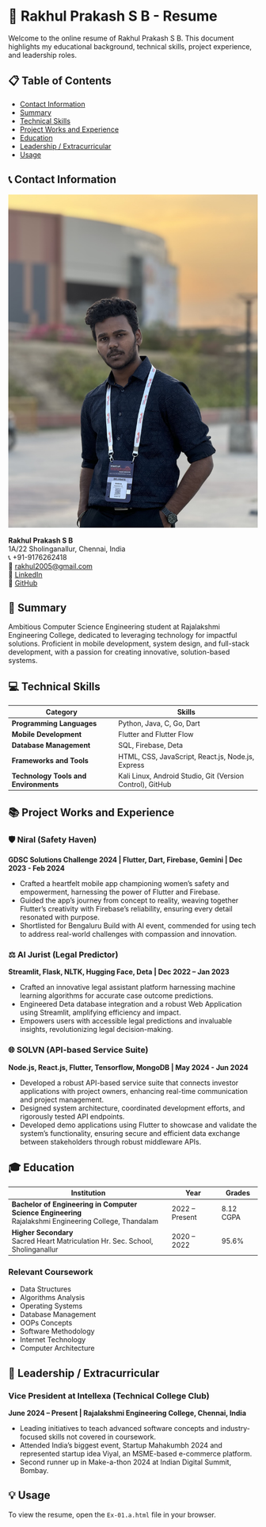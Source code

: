 # 📄 Rakhul Prakash S B - Resume

Welcome to the online resume of Rakhul Prakash S B. This document highlights my educational background, technical skills, project experience, and leadership roles.

## 📋 Table of Contents

- [Contact Information](#contact-information)
- [Summary](#summary)
- [Technical Skills](#technical-skills)
- [Project Works and Experience](#project-works-and-experience)
- [Education](#education)
- [Leadership / Extracurricular](#leadership--extracurricular)
- [Usage](#usage)

## 📞 Contact Information

![Profile Image](profile_img.jpg)

**Rakhul Prakash S B**  
1A/22 Sholinganallur, Chennai, India  
📞 +91-9176262418  
📧 [rakhul2005@gmail.com](mailto:rakhul2005@gmail.com)  
🔗 [LinkedIn](https://linkedin.com/in/rakhul)  
🔗 [GitHub](https://github.com/BlackEmpir7199)  

## 📝 Summary

Ambitious Computer Science Engineering student at Rajalakshmi Engineering College, dedicated to leveraging technology for impactful solutions. Proficient in mobile development, system design, and full-stack development, with a passion for creating innovative, solution-based systems.

## 💻 Technical Skills

| Category                    | Skills                                          |
|-----------------------------|-------------------------------------------------|
| **Programming Languages**   | Python, Java, C, Go, Dart                       |
| **Mobile Development**      | Flutter and Flutter Flow                        |
| **Database Management**     | SQL, Firebase, Deta                             |
| **Frameworks and Tools**    | HTML, CSS, JavaScript, React.js, Node.js, Express|
| **Technology Tools and Environments** | Kali Linux, Android Studio, Git (Version Control), GitHub |

## 📚 Project Works and Experience

### 🛡️ Niral (Safety Haven)
**GDSC Solutions Challenge 2024 | Flutter, Dart, Firebase, Gemini | Dec 2023 - Feb 2024**
- Crafted a heartfelt mobile app championing women’s safety and empowerment, harnessing the power of Flutter and Firebase.
- Guided the app’s journey from concept to reality, weaving together Flutter’s creativity with Firebase’s reliability, ensuring every detail resonated with purpose.
- Shortlisted for Bengaluru Build with AI event, commended for using tech to address real-world challenges with compassion and innovation.

### ⚖️ AI Jurist (Legal Predictor)
**Streamlit, Flask, NLTK, Hugging Face, Deta | Dec 2022 – Jan 2023**
- Crafted an innovative legal assistant platform harnessing machine learning algorithms for accurate case outcome predictions.
- Engineered Deta database integration and a robust Web Application using Streamlit, amplifying efficiency and impact.
- Empowers users with accessible legal predictions and invaluable insights, revolutionizing legal decision-making.

### 🌐 SOLVN (API-based Service Suite)
**Node.js, React.js, Flutter, Tensorflow, MongoDB | May 2024 - Jun 2024**
- Developed a robust API-based service suite that connects investor applications with project owners, enhancing real-time communication and project management.
- Designed system architecture, coordinated development efforts, and rigorously tested API endpoints.
- Developed demo applications using Flutter to showcase and validate the system’s functionality, ensuring secure and efficient data exchange between stakeholders through robust middleware APIs.

## 🎓 Education

| Institution                                                                         | Year             | Grades      |
|--------------------------------------------------------------------------------------|------------------|-------------|
| **Bachelor of Engineering in Computer Science Engineering**<br>Rajalakshmi Engineering College, Thandalam | 2022 – Present   | 8.12 CGPA   |
| **Higher Secondary**<br>Sacred Heart Matriculation Hr. Sec. School, Sholinganallur   | 2020 – 2022      | 95.6%       |

### Relevant Coursework
- Data Structures
- Algorithms Analysis
- Operating Systems
- Database Management
- OOPs Concepts
- Software Methodology
- Internet Technology
- Computer Architecture

## 🏅 Leadership / Extracurricular

### Vice President at Intellexa (Technical College Club)
**June 2024 – Present | Rajalakshmi Engineering College, Chennai, India**
- Leading initiatives to teach advanced software concepts and industry-focused skills not covered in coursework.
- Attended India’s biggest event, Startup Mahakumbh 2024 and represented startup idea Viyal, an MSME-based e-commerce platform.
- Second runner up in Make-a-thon 2024 at Indian Digital Summit, Bombay.

## 💡 Usage

To view the resume, open the `Ex-01.a.html` file in your browser.

